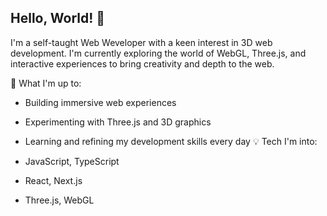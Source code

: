 ## Hello, World! 👋
I'm a self-taught Web Weveloper with a keen interest in 3D web development. I'm currently exploring the world of WebGL, Three.js, and interactive experiences to bring creativity and depth to the web.

🚀 What I'm up to:

- Building immersive web experiences
- Experimenting with Three.js and 3D graphics
- Learning and refining my development skills every day
💡 Tech I'm into:

- JavaScript, TypeScript
- React, Next.js
- Three.js, WebGL
